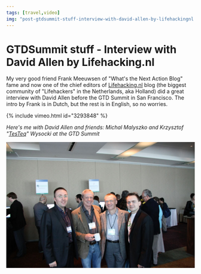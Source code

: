 ```yaml
---
tags: [travel,video]
img: "post-gtdsummit-stuff-interview-with-david-allen-by-lifehackingnl.jpg"
---
```


# GTDSummit stuff - Interview with David Allen by Lifehacking.nl

My very good friend Frank Meeuwsen of "What's the Next Action Blog" fame and now one of the chief editors of [Lifehacking.nl](http://lifehacking.nl/) blog (the biggest community of "Lifehackers" in the Netherlands, aka Holland) did a great interview with David Allen before the GTD Summit in San Francisco. The intro by Frank is in Dutch, but the rest is in English, so no worries.

{% include vimeo.html id="3293848" %}

<!--More-->

*Here's me with David Allen and friends: Michal Malyszko and Krzysztof "[TesTeq](https://biznesbezstresu.pl)" Wysocki at the GTD Summit*

![{{ page.title }}](/img/post-gtdsummit-stuff-interview-with-david-allen-by-lifehackingnl.jpg)

[n]: https://michael.gratis/nozbe